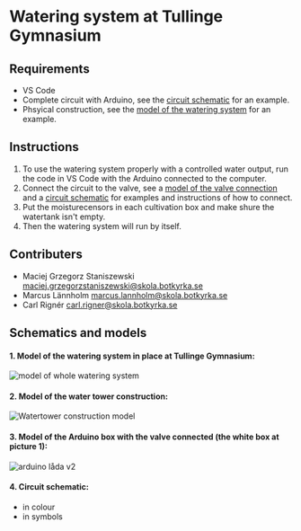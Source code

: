 # Watering system at Tullinge Gymnasium

## Requirements
* VS Code
* Complete circuit with Arduino, see the [circuit schematic](https://github.com/tullinge/watering-system/blob/master/README.md#4-circuit-schematic) for an example.
* Phsyical construction, see the [model of the watering system](https://github.com/tullinge/watering-system/blob/master/README.md#schematics-and-models) for an example.

## Instructions
1. To use the watering system properly with a controlled water output, run the code in VS Code with the Arduino connected to the computer.
2. Connect the circuit to the valve, see a [model of the valve connection](https://github.com/tullinge/watering-system/blob/master/README.md#3-model-of-the-arduino-box-with-the-valve-connected-the-white-box-at-picture-1) and a [circuit schematic](https://github.com/tullinge/watering-system/blob/master/README.md#4-circuit-schematic) for examples and instructions of how to connect.
3. Put the moisturecensors in each cultivation box and make shure the watertank isn't empty.
4. Then the watering system will run by itself.

## Contributers
* Maciej Grzegorz Staniszewski maciej.grzegorzstaniszewski@skola.botkyrka.se
* Marcus Lännholm marcus.lannholm@skola.botkyrka.se
* Carl Rignér carl.rigner@skola.botkyrka.se

## Schematics and models
#### 1. Model of the watering system in place at Tullinge Gymnasium:
![model of whole watering system](https://user-images.githubusercontent.com/62376944/80419396-5eeb9680-88d9-11ea-9179-14effc18067e.jpg)

#### 2. Model of the water tower construction:
![Watertower construction model](https://user-images.githubusercontent.com/62376944/80419428-6e6adf80-88d9-11ea-9922-7097ab1123a0.jpg)

#### 3. Model of the Arduino box with the valve connected (the white box at picture 1):
![arduino låda v2](https://user-images.githubusercontent.com/62376944/80630658-d85bc400-8a54-11ea-8709-cd1887b3dcff.jpg)

#### 4. Circuit schematic:
- in colour
- in symbols
